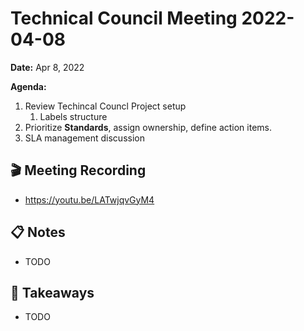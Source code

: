 Technical Council Meeting 2022-04-08
===

**Date:** Apr 8, 2022

**Agenda:**
1. Review Techincal Councl Project setup
   1. Labels structure
1. Prioritize **Standards**, assign ownership, define action items. 
3. SLA management discussion

:clapper: Meeting Recording 
---
* https://youtu.be/LATwjqvGyM4

:clipboard: Notes
---
* TODO

:closed_book: Takeaways
--
* TODO
